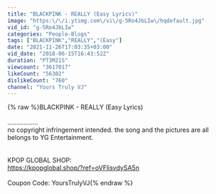 ```yaml
---
title: "BLACKPINK - REALLY (Easy Lyrics)"
image: "https:\/\/i.ytimg.com\/vi\/g-5Ro4JbLIw\/hqdefault.jpg"
vid_id: "g-5Ro4JbLIw"
categories: "People-Blogs"
tags: ["BLACKPINK","REALLY","(Easy"]
date: "2021-11-26T17:03:35+03:00"
vid_date: "2018-06-15T16:43:52Z"
duration: "PT3M21S"
viewcount: "3617017"
likeCount: "56302"
dislikeCount: "760"
channel: "Yours Truly VJ"
---
```

{% raw %}BLACKPINK - REALLY (Easy Lyrics)<br /><br />.................<br />no copyright infringement intended. the song and the pictures are all belongs to YG Entertainment.<br /><br /><br />KPOP GLOBAL SHOP:<br /><a rel="nofollow" target="blank" href="https://kpopglobal.shop/?ref=oVFlisvdySA5n">https://kpopglobal.shop/?ref=oVFlisvdySA5n</a><br /><br />Coupon Code: YoursTrulyVJ{% endraw %}
